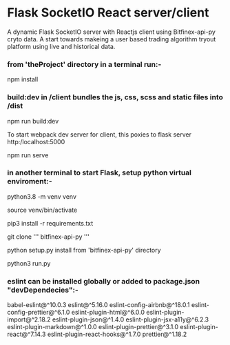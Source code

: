 # Flask SocketIO React server/client

A dynamic Flask SocketIO server with Reactjs client using Bitfinex-api-py cryto data.
A start towards makeing a user based trading algorithm tryout platform using live and
historical data.

### from 'theProject' directory in a terminal run:-

npm install

### build:dev in /client bundles the js, css, scss and static files into /dist

npm run build:dev

To start webpack dev server for client, this poxies to flask server http:/localhost:5000

npm run serve

### in another terminal to start Flask, setup python virtual enviroment:-

python3.8 -m venv venv

source venv/bin/activate

pip3 install -r requirements.txt

git clone ''' bitfinex-api-py '''

python setup.py install from 'bitfinex-api-py' directory

python3 run.py

### eslint can be installed globally or added to package.json "devDependecies":-

babel-eslint@^10.0.3
eslint@^5.16.0
eslint-config-airbnb@^18.0.1
eslint-config-prettier@^6.1.0
eslint-plugin-html@^6.0.0
eslint-plugin-import@^2.18.2
eslint-plugin-json@^1.4.0
eslint-plugin-jsx-a11y@^6.2.3
eslint-plugin-markdown@^1.0.0
eslint-plugin-prettier@^3.1.0
eslint-plugin-react@^7.14.3
eslint-plugin-react-hooks@^1.7.0
prettier@^1.18.2
